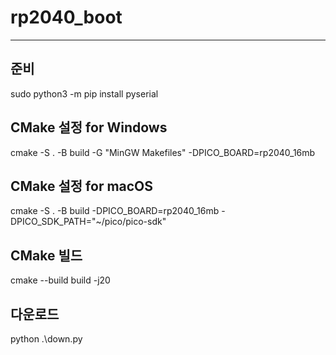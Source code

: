 # rp2040_boot
---
## 준비
sudo python3 -m pip install pyserial

## CMake 설정 for Windows 
cmake -S . -B build -G "MinGW Makefiles" -DPICO_BOARD=rp2040_16mb

## CMake 설정 for macOS 
cmake -S . -B build -DPICO_BOARD=rp2040_16mb -DPICO_SDK_PATH="~/pico/pico-sdk"

## CMake 빌드
cmake --build build -j20

## 다운로드
python .\down.py
